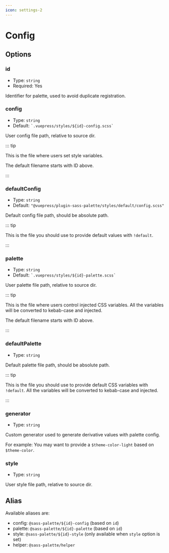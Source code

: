 ```yaml
---
icon: settings-2
---
```


# Config

## Options

### id

- Type: `string`
- Required: Yes

Identifier for palette, used to avoid duplicate registration.

### config

- Type: `string`
- Default: `` `.vuepress/styles/${id}-config.scss` ``

User config file path, relative to source dir.

::: tip

This is the file where users set style variables.

The default filename starts with ID above.

:::

### defaultConfig

- Type: `string`
- Default: `"@vuepress/plugin-sass-palette/styles/default/config.scss"`

Default config file path, should be absolute path.

::: tip

This is the file you should use to provide default values with `!default`.

:::

### palette

- Type: `string`
- Default: `` `.vuepress/styles/${id}-palette.scss` ``

User palette file path, relative to source dir.

::: tip

This is the file where users control injected CSS variables. All the variables will be converted to kebab-case and injected.

The default filename starts with ID above.

:::

### defaultPalette

- Type: `string`

Default palette file path, should be absolute path.

::: tip

This is the file you should use to provide default CSS variables with `!default`. All the variables will be converted to kebab-case and injected.

:::

### generator

- Type: `string`

Custom generator used to generate derivative values with palette config.

For example: You may want to provide a `$theme-color-light` based on `$theme-color`.

### style

- Type: `string`

User style file path, relative to source dir.

## Alias

Available aliases are:

- config: `@sass-palette/${id}-config` (based on `id`)
- palette: `@sass-palette/${id}-palette` (based on `id`)
- style: `@sass-palette/${id}-style` (only available when `style` option is set)
- helper: `@sass-palette/helper`
